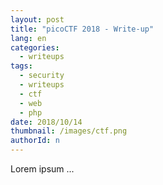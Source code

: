 ```yaml
---
layout: post
title: "picoCTF 2018 - Write-up"
lang: en
categories:
  - writeups
tags:
  - security
  - writeups
  - ctf
  - web
  - php
date: 2018/10/14
thumbnail: /images/ctf.png
authorId: n
---
```

Lorem ipsum ...
